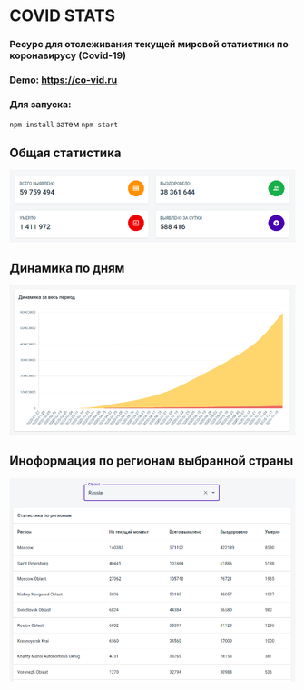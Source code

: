 # COVID STATS

### Ресурс для отслеживания текущей мировой статистики по коронавирусу (Covid-19)
### Demo: https://co-vid.ru


### Для запуска:
``npm install`` 
затем
``npm start`` 


## Общая статистика

![](https://github.com/Murzabulatov/covid_stats/blob/main/Demo/1.png?raw=true)

## Динамика по дням

![](https://github.com/Murzabulatov/covid_stats/blob/main/Demo/2.png?raw=true)

## Иноформация по регионам выбранной страны

![](https://github.com/Murzabulatov/covid_stats/blob/main/Demo/3.png?raw=true)
 
